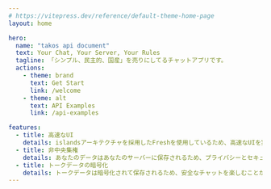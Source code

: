 ```yaml
---
# https://vitepress.dev/reference/default-theme-home-page
layout: home

hero:
  name: "takos api document"
  text: Your Chat, Your Server, Your Rules
  tagline: 「シンプル、民主的、国産」を売りにしてるチャットアプリです。
  actions:
    - theme: brand
      text: Get Start
      link: /welcome
    - theme: alt
      text: API Examples
      link: /api-examples

features:
  - title: 高速なUI
    details: islandsアーキテクチャを採用したFreshを使用しているため、高速なUIを実現しています。
  - title: 非中央集権
    details: あなたのデータはあなたのサーバーに保存されるため、プライバシーとセキュリティが保護されます。 また、災害時のリスク分散にも役立ちます。
  - title: トークデータの暗号化
    details: トークデータは暗号化されて保存されるため、安全なチャットを楽しむことができます。
---
```

